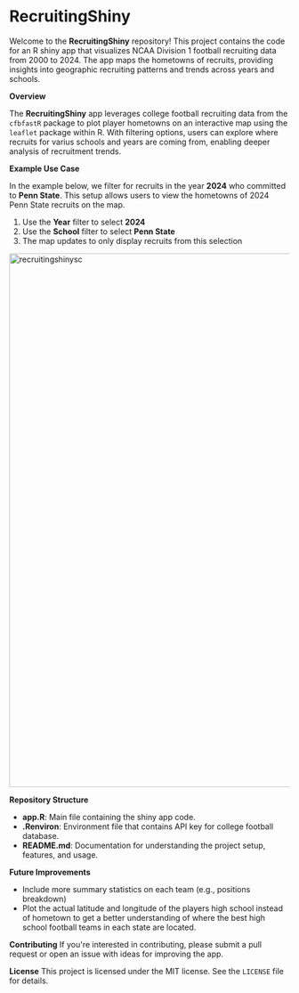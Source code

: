 # RecruitingShiny
Welcome to the **RecruitingShiny** repository! This project contains the code for an R shiny app that visualizes NCAA Division 1 football recruiting data from 2000 to 2024. The app maps the hometowns of recruits, providing insights into geographic recruiting patterns and trends across years and schools. 

**Overview**

The **RecruitingShiny** app leverages college football recruiting data from the `cfbfastR` package to plot player hometowns on an interactive map using the `leaflet` package within R. With filtering options, users can explore where recruits for varius schools and years are coming from, enabling deeper analysis of recruitment trends. 

**Example Use Case**

In the example below, we filter for recruits in the year **2024** who committed to **Penn State**. This setup allows users to view the hometowns of 2024 Penn State recruits on the map. 
1. Use the **Year** filter to select **2024**
2. Use the **School** filter to select **Penn State**
3. The map updates to only display recruits from this selection

<img width="959" alt="recruitingshinysc" src="https://github.com/user-attachments/assets/86ead021-c2b1-4d8e-95af-df3af03fb7ee">

**Repository Structure**

- **app.R**: Main file containing the shiny app code.
- **.Renviron**: Environment file that contains API key for college football database.
- **README.md**: Documentation for understanding the project setup, features, and usage.

**Future Improvements**
- Include more summary statistics on each team (e.g., positions breakdown)
- Plot the actual latitude and longitude of the players high school instead of hometown to get a better understanding of where the best high school football teams in each state are located.

**Contributing**
If you're interested in contributing, please submit a pull request or open an issue with ideas for improving the app. 

**License**
This project is licensed under the MIT license. See the `LICENSE` file for details.
